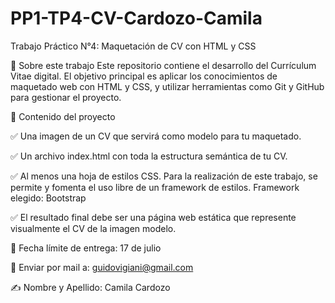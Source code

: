 # PP1-TP4-CV-Cardozo-Camila

Trabajo Práctico N°4: Maquetación de CV con HTML y CSS

📌 Sobre este trabajo
Este repositorio contiene el desarrollo del Currículum Vitae digital.
El objetivo principal es aplicar los conocimientos de maquetado web con HTML y CSS, y utilizar herramientas como Git y GitHub para gestionar el proyecto.



📌 Contenido del proyecto

✅ Una imagen de un CV que servirá como modelo para tu maquetado.

✅ Un archivo index.html con toda la estructura semántica de tu CV.

✅ Al menos una hoja de estilos CSS. Para la realización de este trabajo, se permite y fomenta el uso libre de un framework de estilos. 
   Framework elegido: Bootstrap

✅ El resultado final debe ser una página web estática que represente visualmente el CV de la imagen modelo.


📅 Fecha límite de entrega: 17 de julio

📧 Enviar por mail a: guidovigiani@gmail.com

✍️ Nombre y Apellido: Camila Cardozo
